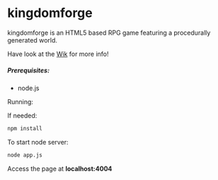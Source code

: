 kingdomforge
============

kingdomforge is an HTML5 based RPG game featuring a procedurally generated world.

Have look at the [Wik](https://github.com/sashman/kingdomforge/wiki) for more info!

##### Prerequisites:

* node.js

Running:

If needed:
``` bash
npm install
```

To start node server:
``` bash
node app.js
```

Access the page at **localhost:4004**
